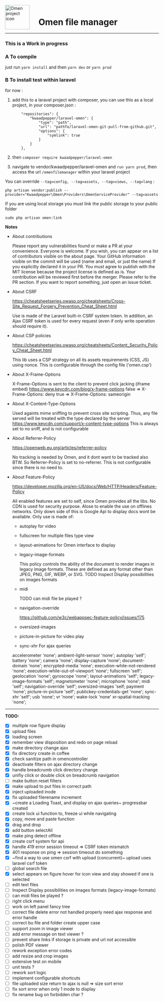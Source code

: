<img align="left" width="80" height="80" src="https://user-images.githubusercontent.com/6019313/82305874-8ad0d800-99be-11ea-8655-6d3ab5deb43f.png" alt="Omen project icon">

# &nbsp;&nbsp;&nbsp; Omen file manager

---

### **This is a Work in progress**

### A To compile

just run `yarn install` and then `yarn dev` or `yarn prod`

### B To install test within laravel

for now :

1.  add this to a laravel project with composer,
    you can use this as a local project, in your composer.json :

            "repositories": {
                "kwaadpepper/laravel-omen": {
                    "type": "path",
                    "url": "pathTo/laravel-omen-git-pull-from-github.git",
                    "options": {
                        "symlink": true
                    }
                }
            },

2.  then `composer require kwaadpepper/laravel-omen`

3.  navigate to vendor/kwaadpepper/laravel-omen and `run yarn prod`,
    then access the url `/omenfilemanager` within your laravel project

You can override `--tag=config, --tag=assets, --tag=views, --tag=lang` :

    php artisan vendor:publish --provider="Kwaadpepper\Omen\Providers\OmenServiceProvider" --tag=assets

If you are using local storage you must link the public storage to your public folder

    sudo php artisan omen:link

**Notes**

-   About contributions

    Please report any vulnerabilities found or make a PR at your convenience. Everyone is welcome.
    If you wish, you can appear on a list of contributors visible on the about page. Your GitHub information visible on the commit will be used (name and email, or just the name) If you explicitly declared it in your PR. You must agree to publish with the MIT license because the project license is defined as is.
    Your contribution will be reviewed first before the merger. Please refer to the PR section.
    If you want to report something, just open an issue ticket.

-   About CSRF

    https://cheatsheetseries.owasp.org/cheatsheets/Cross-Site_Request_Forgery_Prevention_Cheat_Sheet.html

    Use is made of the Laravel built-in CSRF system token. In addition, an Ajax CSRF token is used for every request (even if only write operation should require it).

-   About CSP policies

    https://cheatsheetseries.owasp.org/cheatsheets/Content_Security_Policy_Cheat_Sheet.html

    This lib uses a CSP strategy on all its assets requirements (CSS, JS) using nonce.
    This is configurable through the config file ('omen.csp')

-   About X-Frame-Options

    X-Frame-Options is sent to the client to prevent click jacking (iframe embed)
    https://www.keycdn.com/blog/x-frame-options
    false => X-Frame-Options: deny
    true => X-Frame-Options: sameorigin

-   About X-Content-Type-Options

    Used againts mime sniffing to prevent cross site scripting.
    Thus, any file served will be treated with the type declared by the server
    https://www.keycdn.com/support/x-content-type-options
    This is always set to no sniff, and is not configurable

-   About Referrer-Policy

    https://openweb.eu.org/articles/referrer-policy

    No tracking is needed by Omen, and it dont want to be tracked also BTW.
    So Referrer-Policy is set to no-referrer.
    This is not configurable since there is no need to.

-   About Feature-Policy

    https://developer.mozilla.org/en-US/docs/Web/HTTP/Headers/Feature-Policy

    All enabled features are set to self, since Omen provides all the libs. No CDN is used for security purpose. Alose to enable the use on offlines networks. Only down side of this is Google Api to display
    docs wont be available.
    Only use is made of:

    -   autoplay for video
    -   fullscreen for multiple files type view
    -   layout-animations for Omen interface to display
    -   legacy-image-formats

        This policy controls the ability of the document to render images in legacy image formats. These are defined as any format other than JPEG, PNG, GIF, WEBP, or SVG.
        TODO Inspect Display possibilities on images formats

    -   midi

        TODO can midi file be played ?

    -   navigation-override

        https://github.com/w3c/webappsec-feature-policy/issues/175

    -   oversized-images
    -   picture-in-picture for video play
    -   sync-xhr For ajax queries

    accelerometer 'none'; ambient-light-sensor 'none'; autoplay 'self'; battery 'none'; camera 'none';
    display-capture 'none'; document-domain 'none'; encrypted-media 'none'; execution-while-not-rendered 'none'; execution-while-out-of-viewport 'none'; fullscreen 'self'; geolocation 'none'; gyroscope 'none';
    layout-animations 'self'; legacy-image-formats 'self'; magnetometer 'none'; microphone 'none';
    midi 'self'; navigation-override 'self'; oversized-images 'self; payment 'none'; picture-in-picture 'self';
    publickey-credentials-get 'none'; sync-xhr 'self'; usb 'none'; vr 'none'; wake-lock 'none' xr-spatial-tracking 'none';

---

**TODO:**

-   [x] multiple row figure display
-   [x] upload files
-   [x] loading screen
-   [x] remember view disposition and redo on page reload
-   [x] make directory change ajax
-   [x] fix directory create in coffee
-   [x] check sanitize path in omencontroller
-   [x] deactivate filters on ajax directory change
-   [x] handle breadcrumb click directory change
-   [x] unifiy click or double click on breadcrumb navigation
-   [ ] make button reset filters
-   [x] make upload to put files in correct path
-   [x] inject uploaded inode
-   [x] fix uploaded filerename increment
-   [x] ~create a Loading Toast, and display on ajax queries~ progressbar created
-   [x] create lock ui function to, freeze ui while navigating
-   [x] copy, move and paste function
-   [x] drag and drop
-   [x] add button selectAll
-   [x] make ping detect offline
-   [x] create csrf system for api
-   [x] handle 419 error session timeout => CSRF token mismatch
-   [x] 401 response on ping => session timeout do something
-   [x] ~find a way to use omen csrf with upload (concurrent)~ upload uses laravel csrf token
-   [ ] global search file
-   [x] select appears on figure hover for icon view and stay showed if one is selected
-   [ ] edit text files
-   [ ] Inspect Display possibilities on images formats (legacy-image-formats)
-   [ ] can midi files be played ?
-   [ ] right click menu
-   [ ] work on left panel fancy tree
-   [ ] correct file delete error not handled properly need ajax response and error handle
-   [ ] correct bu file and folder create upper case
-   [ ] support zoom in image viewer
-   [ ] add error message on text viewer ?
-   [ ] prevent share links if storage is private and url not accessible
-   [ ] polish PDF viewer
-   [ ] rework exception error codes
-   [ ] add resize and crop images
-   [ ] extensive test on mobile
-   [ ] unit tests ?
-   [ ] rework sort logic
-   [ ] implement configurable shortcuts
-   [ ] file uploaded size return to ajax is null => size sort error
-   [ ] fix sort error when only 1 inode to display
-   [ ] fix rename bug on forbidden char ?
